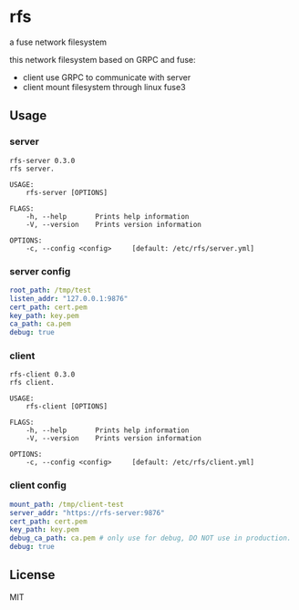 # rfs

a fuse network filesystem

this network filesystem based on GRPC and fuse:
- client use GRPC to communicate with server
- client mount filesystem through linux fuse3

## Usage

### server
```
rfs-server 0.3.0
rfs server.

USAGE:
    rfs-server [OPTIONS]

FLAGS:
    -h, --help       Prints help information
    -V, --version    Prints version information

OPTIONS:
    -c, --config <config>     [default: /etc/rfs/server.yml]
```

### server config
```yaml
root_path: /tmp/test
listen_addr: "127.0.0.1:9876"
cert_path: cert.pem
key_path: key.pem
ca_path: ca.pem
debug: true
```

### client
```
rfs-client 0.3.0
rfs client.

USAGE:
    rfs-client [OPTIONS]

FLAGS:
    -h, --help       Prints help information
    -V, --version    Prints version information

OPTIONS:
    -c, --config <config>     [default: /etc/rfs/client.yml]
```

### client config
```yaml
mount_path: /tmp/client-test
server_addr: "https://rfs-server:9876"
cert_path: cert.pem
key_path: key.pem
debug_ca_path: ca.pem # only use for debug, DO NOT use in production.
debug: true
```

## License

MIT
